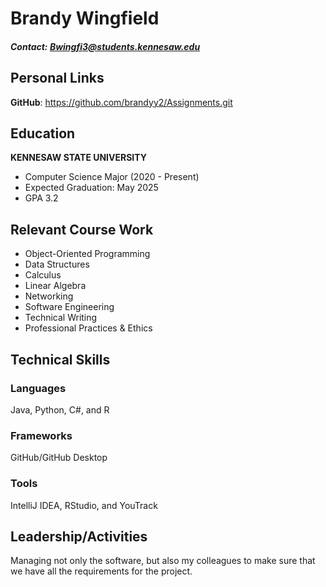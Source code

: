 # Brandy Wingfield
##### Contact: Bwingfi3@students.kennesaw.edu

## Personal Links 
**GitHub**: https://github.com/brandyy2/Assignments.git

## Education
**KENNESAW STATE UNIVERSITY**
+ Computer Science Major (2020 - Present)
+ Expected Graduation: May 2025
+ GPA 3.2

## Relevant Course Work
+ Object-Oriented Programming
+ Data Structures
+ Calculus
+ Linear Algebra
+ Networking
+ Software Engineering
+ Technical Writing
+ Professional Practices & Ethics

## Technical Skills
### Languages
Java, Python, C#, and R
### Frameworks
GitHub/GitHub Desktop
### Tools
IntelliJ IDEA, RStudio, and YouTrack

## Leadership/Activities 
Managing not only the software, but also my colleagues to make sure that we have all the requirements for the project.

